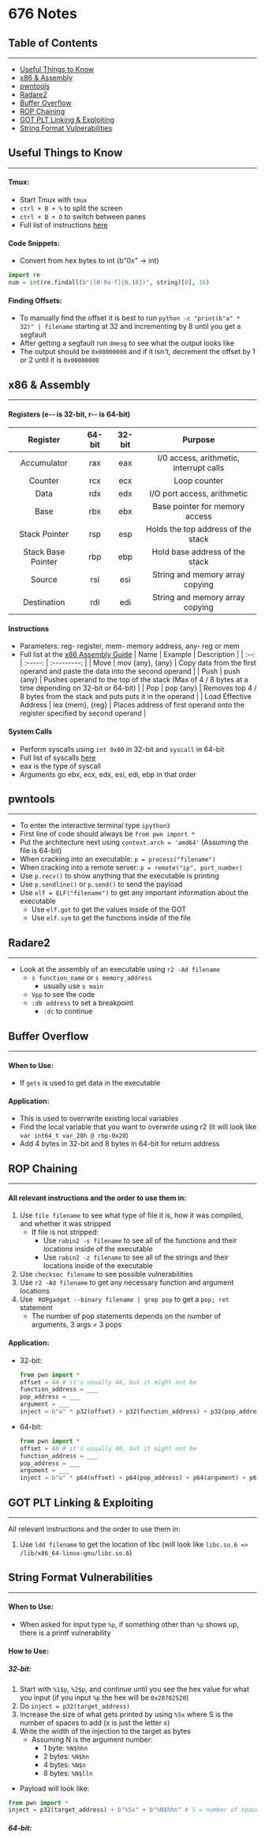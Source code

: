 # 676 Notes
## Table of Contents
_________
* [Useful Things to Know](#Useful-Things-to-Know)
* [x86 & Assembly](#x86-&-Assembly)
* [pwntools](#pwntools)
* [Radare2](#Radare2)
* [Buffer Overflow](#Buffer-Overflow)
* [ROP Chaining](#ROP-Chaining)
* [GOT PLT Linking & Exploiting](#GOT-PLT-Linking-&-Exploiting)
* [String Format Vulnerabilities](#String-Format-Vulnerabilities)

## Useful Things to Know
_________
#### Tmux:
* Start Tmux with `tmux`
* `ctrl + B + %` to split the screen
* `ctrl + B + O` to switch between panes
* Full list of instructions [here](https://tmuxcheatsheet.com/)

#### Code Snippets:
* Convert from hex bytes to int (b"0x" -> int)
```python
import re
num = int(re.findall(b"([0-9a-f]{6,16})", string)[0], 16)
```

#### Finding Offsets:
* To manually find the offset it is best to run `python -c "print(b"a" * 32)" | filename` starting at 32 and incrementing by 8 until you get a segfault
* After getting a segfault run `dmesg` to see what the output looks like
* The output should be `0x00000000` and if it isn't, decrement the offset by 1 or 2 until it is `0x00000000`

## x86 & Assembly
______________________________________________________
#### Registers (e-- is 32-bit, r-- is 64-bit)
| Register | 64-bit | 32-bit | Purpose |
| :--: | :--: | :--: | :--: | 
| Accumulator | rax | eax | I/0 access, arithmetic, interrupt calls |
| Counter | rcx | ecx | Loop counter |
| Data | rdx | edx | I/O port access, arithmetic |
| Base | rbx | ebx | Base pointer for memory access |
| Stack Pointer | rsp | esp | Holds the top address of the stack |
| Stack Base Pointer | rbp | ebp | Hold base address of the stack |
| Source | rsi | esi | String and memory array copying |
| Destination | rdi | edi | String and memory array copying

#### Instructions
* Parameters: reg- register, mem- memory address, any- reg or mem
* Full list at the [x86 Assembly Guide](https://flint.cs.yale.edu/cs421/papers/x86-asm/asm.html)
| Name | Example | Description |
| :--: | :-----: | :---------: |
| Move | mov {any}, {any} | Copy data from the first operand and paste the data into the second operand |
| Push | push {any} | Pushes operand to the top of the stack (Max of 4 / 8 bytes at a time depending on 32-bit or 64-bit) |
| Pop | pop {any} | Removes top 4 / 8 bytes from the stack and puts puts it in the operand |
| Load Effective Address | lea {mem}, {reg} | Places address of first operand onto the register specified by second operand |

#### System Calls
* Perform syscalls using `int 0x80` in 32-bit and `syscall` in 64-bit
* Full list of syscalls [here](https://chromium.googlesource.com/chromiumos/docs/+/master/constants/syscalls.md#x86-32_bit)
* eax is the type of syscall
* Arguments go ebx, ecx, edx, esi, edi, ebp in that order

## pwntools
____________________
* To enter the interactive terminal type `ipython3`
* First line of code should always be `from pwn import *`
* Put the architecture next using `context.arch = 'amd64'` (Assuming the file is 64-bit)
* When cracking into an executable: `p = process("filename")`
* When cracking into a remote server: `p = remote("ip", port_number)`
* Use `p.recv()` to show anything that the executable is printing
* Use `p.sendline()` or `p.send()` to send the payload
* Use `elf = ELF("filename")` to get any important information about the executable
    - Use `elf.got` to get the values inside of the GOT
    - Use `elf.sym` to get the functions inside of the file
    
## Radare2
_________
* Look at the assembly of an executable using `r2 -Ad filename`
    - `s function_name` or `s memory_address`
        * usually use `s main`
    - `Vpp` to see the code
    - `:db address` to set a breakpoint
        - `:dc` to continue
        
## Buffer Overflow
_____________
#### When to Use:
* If `gets` is used to get data in the executable

#### Application:
* This is used to overrwrite existing local variables
* Find the local variable that you want to overwrite using r2 (it will look like `var int64_t var_20h @ rbp-0x20`)
* Add 4 bytes in 32-bit and 8 bytes in 64-bit for return address

## ROP Chaining
___________________
#### All relevant instructions and the order to use them in:
1. Use `file filename` to see what type of file it is, how it was compiled, and whether it was stripped
    * If file is not stripped:
        * Use `rabin2 -s filename` to see all of the functions and their locations inside of the executable
        * Use `rabin2 -z filename` to see all of the strings and their locations inside of the executable
2. Use `checksec filename` to see possible vulnerabilities
3. Use `r2 -Ad filename` to get any necessary function and argument locations
4. Use ` ROPgadget --binary filename | grep pop` to get a `pop; ret` statement
    * The number of pop statements depends on the number of arguments, 3 args = 3 pops
    
#### Application:
* 32-bit:
    ```python
    from pwn import *
    offset = 44 # it's usually 44, but it might not be
    function_address = ___
    pop_address = ___
    argument = ___
    inject = b"a" * p32(offset) + p32(function_address) + p32(pop_address) + p32(argument)
    ```
* 64-bit:
    ```python
    from pwn import *
    offset = 40 # it's usually 40, but it might not be
    function_address = ___
    pop_address = ___
    argument = ___
    inject = b"a" * p64(offset) + p64(pop_address) + p64(argument) + p64(function_address)
    ```
    
## GOT PLT Linking & Exploiting
_________
All relevant instructions and the order to use them in:
1. Use `ldd filename` to get the location of libc (will look like `libc.so.6 => /lib/x86_64-linux-gnu/libc.so.6`)

## String Format Vulnerabilities
___
#### When to Use:
* When asked for input type `%p`, if something other than `%p` shows up, there is a printf vulnerability

#### How to Use:
##### 32-bit:
1. Start with `%1$p`, `%2$p`, and continue until you see the hex value for what you input (if you input `%p` the hex will be `0x20702520`)
2. Do `inject = p32(target_address)`
3. Increase the size of what gets printed by using `%Sx` where S is the number of spaces to add (x is just the letter x)
4. Write the width of the injection to the target as bytes
    * Assuming N is the argument number:
        * 1 byte: `%N$hhn`
        * 2 bytes: `%N$hn`
        * 4 bytes: `%N$n`
        * 8 bytes: `%N$lln`
* Payload will look like:
```python
from pwn import *
inject = p32(target_address) + b"%Sx" + b"%N$hhn" # S = number of spaces to add, N = argument number
```

##### 64-bit:
